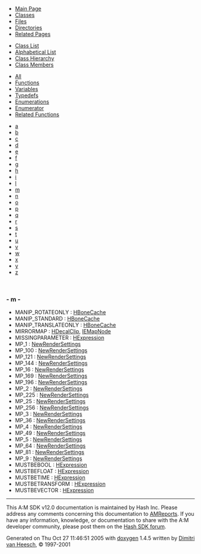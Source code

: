 <div class="tabs">

- [Main Page](index.md)
- <span id="current">[Classes](annotated.md)</span>
- [Files](files.md)
- [Directories](dirs.md)
- [Related Pages](pages.md)

</div>

<div class="tabs">

- [Class List](annotated.md)
- [Alphabetical List](classes.md)
- [Class Hierarchy](hierarchy.md)
- <span id="current">[Class Members](functions.md)</span>

</div>

<div class="tabs">

- [All](functions.md)
- [Functions](functions_func.md)
- [Variables](functions_vars.md)
- [Typedefs](functions_type.md)
- [Enumerations](functions_enum.md)
- <span id="current">[Enumerator](functions_eval.md)</span>
- [Related Functions](functions_rela.md)

</div>

<div class="tabs">

- [a](functions_eval.md#index_a)
- [b](functions_eval_0x62.md#index_b)
- [c](functions_eval_0x63.md#index_c)
- [d](functions_eval_0x64.md#index_d)
- [e](functions_eval_0x65.md#index_e)
- [f](functions_eval_0x66.md#index_f)
- [g](functions_eval_0x67.md#index_g)
- [h](functions_eval_0x68.md#index_h)
- [i](functions_eval_0x69.md#index_i)
- [l](functions_eval_0x6c.md#index_l)
- <span id="current">[m](functions_eval_0x6d.md#index_m)</span>
- [n](functions_eval_0x6e.md#index_n)
- [o](functions_eval_0x6f.md#index_o)
- [p](functions_eval_0x70.md#index_p)
- [q](functions_eval_0x71.md#index_q)
- [r](functions_eval_0x72.md#index_r)
- [s](functions_eval_0x73.md#index_s)
- [t](functions_eval_0x74.md#index_t)
- [u](functions_eval_0x75.md#index_u)
- [v](functions_eval_0x76.md#index_v)
- [w](functions_eval_0x77.md#index_w)
- [x](functions_eval_0x78.md#index_x)
- [y](functions_eval_0x79.md#index_y)
- [z](functions_eval_0x7a.md#index_z)

</div>

 

### <span id="index_m" class="anchor">- m -</span>

- MANIP_ROTATEONLY : <a href="classHBoneCache.md#dca29a1140aadadfd92b34a02fa516ef7bb19f7caaa75af743ec4128cf901275" class="el">HBoneCache</a>
- MANIP_STANDARD : <a href="classHBoneCache.md#dca29a1140aadadfd92b34a02fa516ef2664d4f53735a04613bc282b990311a0" class="el">HBoneCache</a>
- MANIP_TRANSLATEONLY : <a href="classHBoneCache.md#dca29a1140aadadfd92b34a02fa516efb8225ab4ae17358f582f0b2fe0786c36" class="el">HBoneCache</a>
- MIRRORMAP : <a href="classHDecalClip.md#dca29a1140aadadfd92b34a02fa516ef31cc53854474781115e4154d5d9528a0" class="el">HDecalClip</a>, <a href="classIEMapNode.md#dca29a1140aadadfd92b34a02fa516ef31cc53854474781115e4154d5d9528a0" class="el">IEMapNode</a>
- MISSINGPARAMETER : <a href="classHExpression.md#dca29a1140aadadfd92b34a02fa516ef351ffcc8b5614080d56ad4d74edacded" class="el">HExpression</a>
- MP_1 : <a href="classNewRenderSettings.md#68986ab776eb5d6b5a809a1c005a7300cb7d457cdafacd0027c8fb4285894839" class="el">NewRenderSettings</a>
- MP_100 : <a href="classNewRenderSettings.md#68986ab776eb5d6b5a809a1c005a73004be3f9488517cb2f15db85f6339ffe40" class="el">NewRenderSettings</a>
- MP_121 : <a href="classNewRenderSettings.md#68986ab776eb5d6b5a809a1c005a7300fd80e1eeac0c2bddfd8126cde144dbdf" class="el">NewRenderSettings</a>
- MP_144 : <a href="classNewRenderSettings.md#68986ab776eb5d6b5a809a1c005a7300038503e0a9586d733cc988d6671c3918" class="el">NewRenderSettings</a>
- MP_16 : <a href="classNewRenderSettings.md#68986ab776eb5d6b5a809a1c005a730032e3bd02f358f35018da9e1dbec04ec1" class="el">NewRenderSettings</a>
- MP_169 : <a href="classNewRenderSettings.md#68986ab776eb5d6b5a809a1c005a7300afbaa5eff2950882026fb5e58d9059a5" class="el">NewRenderSettings</a>
- MP_196 : <a href="classNewRenderSettings.md#68986ab776eb5d6b5a809a1c005a7300fe0b85d6420e922963350f28c2bc2ce1" class="el">NewRenderSettings</a>
- MP_2 : <a href="classNewRenderSettings.md#68986ab776eb5d6b5a809a1c005a73008ab6e8123881bbb0af62846bc69ca70b" class="el">NewRenderSettings</a>
- MP_225 : <a href="classNewRenderSettings.md#68986ab776eb5d6b5a809a1c005a7300b348f78fd189b5fd0448688cf2844fd9" class="el">NewRenderSettings</a>
- MP_25 : <a href="classNewRenderSettings.md#68986ab776eb5d6b5a809a1c005a7300d2289afd16c6d88f2684c35b3c37f7a9" class="el">NewRenderSettings</a>
- MP_256 : <a href="classNewRenderSettings.md#68986ab776eb5d6b5a809a1c005a7300c9039ce948893d425442f8f97f9fee5a" class="el">NewRenderSettings</a>
- MP_3 : <a href="classNewRenderSettings.md#68986ab776eb5d6b5a809a1c005a73009dc26e7189c346588ede67b5727d8d44" class="el">NewRenderSettings</a>
- MP_36 : <a href="classNewRenderSettings.md#68986ab776eb5d6b5a809a1c005a7300d40db72ec9e3d868cb8a63f5a0aeab31" class="el">NewRenderSettings</a>
- MP_4 : <a href="classNewRenderSettings.md#68986ab776eb5d6b5a809a1c005a73008de200f55699f7989c77bbe71c69f6fb" class="el">NewRenderSettings</a>
- MP_49 : <a href="classNewRenderSettings.md#68986ab776eb5d6b5a809a1c005a73009c82efb8a348fcd612e588aaf55b8f1d" class="el">NewRenderSettings</a>
- MP_5 : <a href="classNewRenderSettings.md#68986ab776eb5d6b5a809a1c005a73003053463fc6560ef139f06869a1cd2d93" class="el">NewRenderSettings</a>
- MP_64 : <a href="classNewRenderSettings.md#68986ab776eb5d6b5a809a1c005a7300d5a1dcf2d9dd13e15ce035265cc7bd97" class="el">NewRenderSettings</a>
- MP_81 : <a href="classNewRenderSettings.md#68986ab776eb5d6b5a809a1c005a730027cb13b918565c8cdaee1b0e0052f1b3" class="el">NewRenderSettings</a>
- MP_9 : <a href="classNewRenderSettings.md#68986ab776eb5d6b5a809a1c005a7300da84b6242d3181a0fb30166e6bccffd3" class="el">NewRenderSettings</a>
- MUSTBEBOOL : <a href="classHExpression.md#dca29a1140aadadfd92b34a02fa516ef6608edab4ed32510da1c79552ae4dcb4" class="el">HExpression</a>
- MUSTBEFLOAT : <a href="classHExpression.md#dca29a1140aadadfd92b34a02fa516effbcd8f32e6f3cb3efd70403297bc82f9" class="el">HExpression</a>
- MUSTBETIME : <a href="classHExpression.md#dca29a1140aadadfd92b34a02fa516ef49412f210798bb76d13062f31e4f31f6" class="el">HExpression</a>
- MUSTBETRANSFORM : <a href="classHExpression.md#dca29a1140aadadfd92b34a02fa516ef627249e6794f5232fd25c81844be7a6b" class="el">HExpression</a>
- MUSTBEVECTOR : <a href="classHExpression.md#dca29a1140aadadfd92b34a02fa516efa88d72e3c8161c9197a7c979339e5b47" class="el">HExpression</a>

------------------------------------------------------------------------

<span class="small">This A:M SDK v12.0 documentation is maintained by Hash Inc. Please address any comments concerning this documentation to [AMReports](http://www.hash.com/reports). If you have any information, knowledge, or documentation to share with the A:M developer community, please post them on the [Hash SDK forum](http://www.hash.com/forums/index.php?showforum=11).</span>

Generated on Thu Oct 27 11:46:51 2005 with [<span class="image placeholder" original-image-src="doxygen.png" original-image-title="" height="45" width="100" align="middle" border="0">doxygen</span>](http://www.doxygen.org/index.html) 1.4.5 written by [Dimitri van Heesch](mailto:dimitri@stack.nl), © 1997-2001
